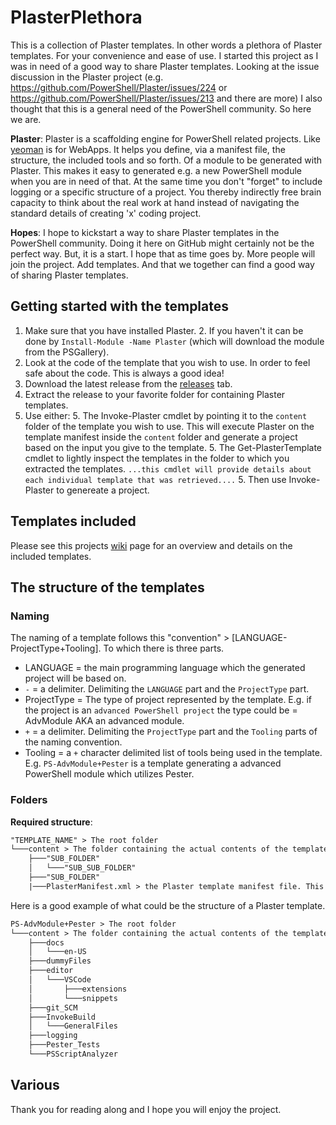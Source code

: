 # PlasterPlethora

This is a collection of Plaster templates. In other words a plethora of Plaster templates. For your convenience and ease of use. I started this project as I was in need of a good way to share Plaster templates. Looking at the issue discussion in the Plaster project (e.g. https://github.com/PowerShell/Plaster/issues/224 or https://github.com/PowerShell/Plaster/issues/213 and there are more) I also thought that this is a general need of the PowerShell community. So here we are.

__Plaster__:
Plaster is a scaffolding engine for PowerShell related projects. Like [yeoman](http://yeoman.io/) is for WebApps. It helps you define, via a manifest file, the structure, the included tools and so forth. Of a module to be generated with Plaster. This makes it easy to generated e.g. a new PowerShell module when you are in need of that. At the same time you don't "forget" to include logging or a specific structure of a project. You thereby indirectly free brain capacity to think about the real work at hand instead of navigating the standard details of creating 'x' coding project.

__Hopes__:
I hope to kickstart a way to share Plaster templates in the PowerShell community. Doing it here on GitHub might certainly not be the perfect way. But, it is a start. I hope that as time goes by. More people will join the project. Add templates. And that we together can find a good way of sharing Plaster templates.

## Getting started with the templates

1. Make sure that you have installed Plaster.
        2. If you haven't it can be done by `Install-Module -Name Plaster` (which will download the module from the PSGallery).
2. Look at the code of the template that you wish to use. In order to feel safe about the code. This is always a good idea!
3. Download the latest release from the [releases](https://github.com/larssb/PlasterPlethora/releases>) tab.
4. Extract the release to your favorite folder for containing Plaster templates.
5. Use either:
        5. The Invoke-Plaster cmdlet by pointing it to the `content` folder of the template you wish to use. This will execute Plaster on the template manifest inside the `content` folder and generate a project based on the input you give to the template.
        5. The Get-PlasterTemplate cmdlet to lightly inspect the templates in the folder to which you extracted the templates. `...this cmdlet will provide details about each individual template that was retrieved....`
                5. Then use Invoke-Plaster to genereate a project.

## Templates included

Please see this projects [wiki](https://github.com/larssb/PlasterPlethora/wiki) page for an overview and details on the included templates.

## The structure of the templates

### Naming

The naming of a template follows this "convention" > [LANGUAGE-ProjectType+Tooling]. To which there is three parts.

- LANGUAGE = the main programming language which the generated project will be based on.
- `-` = a delimiter. Delimiting the `LANGUAGE` part and the `ProjectType` part.
- ProjectType = The type of project represented by the template. E.g. if the project is an `advanced PowerShell project` the type could be = AdvModule AKA an advanced module.
- `+` = a delimiter. Delimiting the `ProjectType` part and the `Tooling` parts of the naming convention.
- Tooling = a `+` character delimited list of tools being used in the template. E.g. `PS-AdvModule+Pester` is a template generating a advanced PowerShell module which utilizes Pester.

### Folders

__Required structure__:

```txt
"TEMPLATE_NAME" > The root folder
└───content > The folder containing the actual contents of the template
    ├───"SUB_FOLDER"
    │   └───"SUB_SUB_FOLDER"
    ├───"SUB_FOLDER"
    |───PlasterManifest.xml > the Plaster template manifest file. This is the file in which you define the specifics of the project to be generated.
```

Here is a good example of what could be the structure of a Plaster template.

```txt
PS-AdvModule+Pester > The root folder
└───content > The folder containing the actual contents of the template
    ├───docs
    │   └───en-US
    ├───dummyFiles
    ├───editor
    │   └───VSCode
    │       ├───extensions
    │       └───snippets
    ├───git_SCM
    ├───InvokeBuild
    │   └───GeneralFiles
    ├───logging
    ├───Pester_Tests
    └───PSScriptAnalyzer
```

## Various

Thank you for reading along and I hope you will enjoy the project.